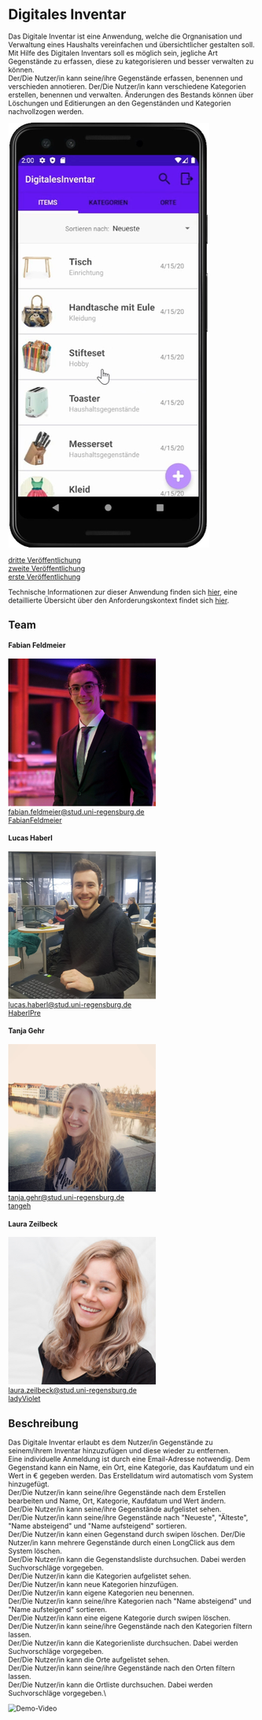 # Digitales Inventar

Das Digitale Inventar ist eine Anwendung, welche die Orgnanisation und Verwaltung eines Haushalts vereinfachen und übersichtlicher gestalten soll.
Mit Hilfe des Digitalen Inventars soll es möglich sein, jegliche Art Gegenstände zu erfassen, diese zu kategorisieren und besser verwalten zu können.\
Der/Die Nutzer/in kann seine/ihre Gegenstände erfassen, benennen und verschieden annotieren.
Der/Die Nutzer/in kann verschiedene Kategorien erstellen, benennen und verwalten.
Änderungen des Bestands können über Löschungen und Editierungen an den Gegenständen und Kategorien nachvollzogen werden.

![Screenshot](./docs/images/Screenshot.png)

[dritte Veröffentlichung](./docs/APK/DigitalesInventarV03.apk)\
[zweite Veröffentlichung](./docs/APK/DigitalesInventarV02.apk)\
[erste Veröffentlichung](./docs/APK/DigitalesInventarV01.apk)

Technische Informationen zur dieser Anwendung finden sich [hier](./docs/Setup.md), eine detaillierte Übersicht über den Anforderungskontext findet sich [hier](./docs/Overview.md).

## Team

#### Fabian Feldmeier
<img src="./docs/images/FabianFeldmeier.JPG" width="300" height="300">\
fabian.feldmeier@stud.uni-regensburg.de\
[FabianFeldmeier](https://github.com/FabianFeldmeier)

#### Lucas Haberl
<img src="./docs/images/LucasHaberl.jpeg" width="300" height="300">\
lucas.haberl@stud.uni-regensburg.de\
[HaberlPre](https://github.com/HaberlPre)


#### Tanja Gehr
<img src="./docs/images/TanjaGehr.jpg" width="300" height="300">\
tanja.gehr@stud.uni-regensburg.de\
[tangeh](https://github.com/tangeh)

#### Laura Zeilbeck
<img src="./docs/images/LauraZeilbeck.jpg" width="300" height="300">\
laura.zeilbeck@stud.uni-regensburg.de\
[ladyViolet](https://github.com/ladyViolet)




## Beschreibung

Das Digitale Inventar erlaubt es dem Nutzer/in Gegenstände zu seinem/ihrem Inventar
hinzuzufügen und diese wieder zu entfernen.\
Eine individuelle Anmeldung ist durch eine Email-Adresse notwendig.
Dem Gegenstand kann ein Name, ein Ort, eine Kategorie, das Kaufdatum und ein Wert in € gegeben werden.
Das Erstelldatum wird automatisch vom System hinzugefügt.\
Der/Die Nutzer/in kann seine/ihre Gegenstände nach dem Erstellen bearbeiten und Name, Ort, Kategorie, Kaufdatum und Wert ändern.\
Der/Die Nutzer/in kann seine/ihre Gegenstände aufgelistet sehen.\
Der/Die Nutzer/in kann seine/ihre Gegenstände nach "Neueste", "Älteste", "Name absteigend" und "Name aufsteigend" sortieren.\
Der/Die Nutzer/in kann einen Gegenstand durch swipen löschen.
Der/Die Nutzer/in kann mehrere Gegenstände durch einen LongClick aus dem System löschen.\
Der/Die Nutzer/in kann die Gegenstandsliste durchsuchen. Dabei werden Suchvorschläge vorgegeben.\
Der/Die Nutzer/in kann die Kategorien aufgelistet sehen.\
Der/Die Nutzer/in kann neue Kategorien hinzufügen.\
Der/Die Nutzer/in kann eigene Kategorien neu benennen.\
Der/Die Nutzer/in kann seine/ihre Kategorien nach "Name absteigend" und "Name aufsteigend" sortieren.\
Der/Die Nutzer/in kann eine eigene Kategorie durch swipen löschen.\
Der/Die Nutzer/in kann seine/ihre Gegenstände nach den Kategorien filtern lassen.\
Der/Die Nutzer/in kann die Kategorienliste durchsuchen. Dabei werden Suchvorschläge vorgegeben.\
Der/Die Nutzer/in kann die Orte aufgelistet sehen.\
Der/Die Nutzer/in kann seine/ihre Gegenstände nach den Orten filtern lassen.\
Der/Die Nutzer/in kann die Ortliste durchsuchen. Dabei werden Suchvorschläge vorgegeben.\

![Demo-Video](./docs/demo/3rd-Release.gif)
